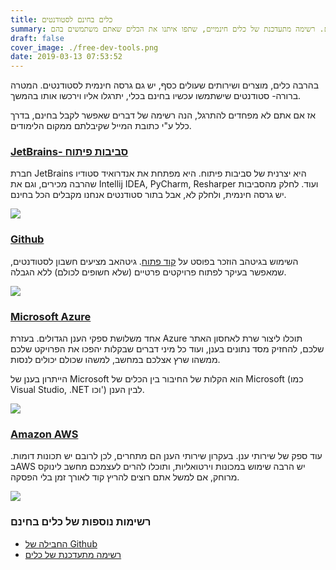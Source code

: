 ```yaml
---
title: כלים בחינם לסטודנטים
summary: בהרבה כלים, מוצרים ושירותים שעולים כסף, יש גם גרסה חינמית לסטודנטים. רשימה מתעדכנת של כלים חינמיים, שתפו איתנו את הכלים שאתם משתמשים בהם!
draft: false
cover_image: ./free-dev-tools.png
date: 2019-03-13 07:53:52
---
```


בהרבה כלים, מוצרים ושירותים שעולים כסף, יש גם גרסה חינמית לסטודנטים. המטרה ברורה- סטודנטים שישתמשו עכשיו בחינם בכלי, יתרגלו אליו וירכשו אותו בהמשך.

אז אם אתם לא מפחדים להתרגל, הנה רשימה של דברים שאפשר לקבל בחינם, בדרך כלל ע"י כתובת המייל שקיבלתם ממקום הלימודים.

### [**JetBrains- סביבות פיתוח**](https://www.jetbrains.com/student/)

חברת JetBrains היא יצרנית של סביבות פיתוח. היא מפתחת את אנדרואיד סטודיו שהרבה מכירים, וגם את Intellij IDEA, PyCharm, Resharper ועוד. לחלק מהסביבות יש גרסה חינמית, ולחלק לא, אבל בתור סטודנטים אנחנו מקבלים הכל בחינם.

![](./220px-JetBrains_Logo_2016.svg_.png)

### [**Github**](https://education.github.com/pack/redeem/github)

השימוש בגיטהב הוזכר בפוסט על [קוד פתוח](https://www.bcsstudent.com/open-source/). גיטהאב מציעים חשבון לסטודנטים, שמאפשר בעיקר לפתוח פרויקטים פרטיים (שלא חשופים לכולם) ללא הגבלה.

[![](./Octocat.png)](https://education.github.com/pack/redeem/github)

### [**Microsoft Azure**](https://azure.microsoft.com/en-us/free/students/)

אחד משלושת ספקי הענן הגדולים. בעזרת Azure תוכלו ליצור שרת לאחסון האתר שלכם, להחזיק מסד נתונים בענן, ועוד כל מיני דברים שבקלות יהפכו את הפרויקט שלכם ממשהו שרץ אצלכם במחשב, למשהו שכולם יכולים לנסות.

הייתרון בענן של Microsoft הוא הקלות של החיבור בין הכלים של Microsoft (כמו Visual Studio, .NET וכו') לבין הענן.

![](./Microsoft-Azure.svg)

### [**Amazon AWS**](https://aws.amazon.com/education/awseducate/)

עוד ספק של שירותי ענן. בעקרון שירותי הענן הם מתחרים, לכן לרובם יש תכונות דומות. בAWS יש הרבה שימוש במכונות וירטואליות, ותוכלו להרים לעצמכם מחשב לינוקס מרוחק, אם למשל אתם רוצים להריץ קוד לאורך זמן בלי הפסקה.

![](./AWS-General_AWS-Cloud_light-bg.svg)

### רשימות נוספות של כלים בחינם

- [החבילה של Github](https://education.github.com/pack)
- [רשימה מתעדכנת של כלים](https://github.com/AchoArnold/discount-for-student-dev)

